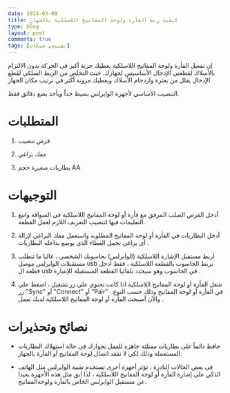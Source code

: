 ```yaml
---
date: 2014-03-09
title: كيفية ربط الفأرة ولوحة المفاتيح اللاسلكية بالجهاز
type: blog
layout: post
comments: true
tags: [تقنية, شبكات]
---
```


إن تفعيل الفأرة ولوحة المفاتيح اللاسلكية يعطيك حرية أكبر في الحركة بدون الالتزام بالأسلاك لقطعتي الإدخال الأساسيتين لجهازك. حيث التخلص من الربط السلكي لقطع الإدخال يقلل من بعثرة وازدحام الأسلاك ويعطيك مرونة أكثر في ترتيب مكان الجهاز.

التنصيب الأساسي لأجهزة الوايرلس بسيط جداً ويأخذ بضع دقائق فقط.

# المتطلبات 

1. قرص تنصيب

2. مفك براغي

3. بطاريات صغيرة حجم AA

# التوجيهات 

1. أدخل القرص الصلب المرفق مع فأرة أو لوحة المفاتيح اللاسلكية في السواقة واتبع التعليمات فيها لتنصيب التعريف اللازم لعمل القطعة.

2. أدخل البطاريات في الفأرة أو لوحة المفاتيح المطلوبة واستعمل مفك البراغي لإزالة أي براغي تحمل الغطاء الذي يوضع بداخله البطاريات .

3. اربط مستقبل الإشارة اللاسلكية (الوايرلس) بحاسوبك الشخصي ، غالبا ما تتطلب مستقبلات الوايرلس موصل usb يربط الحاسوب بالقطعة اللاسلكية ، فقط أدخل قطعة ال usb في الحاسوب وهو سيحدد تلقائيا القطعة المستقبلة للإشارة .

4. شغل الفأرة أو لوحة المفاتيح اللاسلكية اذا كانت تحتوي على زر تشغيل ، اضغط على زر "Sync" أو "Connect"  أو "Pair" في الفأرة أو لوحة المفاتيح وذلك حسب النوع . والآن أصبحت الفأرة أو لوحة المفاتيح اللاسلكية لديك تعمل .

# نصائح وتحذيرات

* حافظ دائماً على بطاريات ممتلئة جاهزة للعمل بجوارك في حالة استهلاك البطاريات المستعملة  وذلك لكي لا تفقد اتصال لوحة المفاتيح أو الفأرة بالجهاز.

* في بعض الحالات النادرة ، تؤثر أجهزة أخرى تستخدم تقنية الوايرلس مثل الهاتف الذكي على إشارة الفأرة أو لوحة المفاتيح اللاسلكية ، لذا ابق مثل هذه الأجهزة بعيدا عن مستقبل الوايرلس الخاص بالفأرة ولوحةالمفاتيح.
